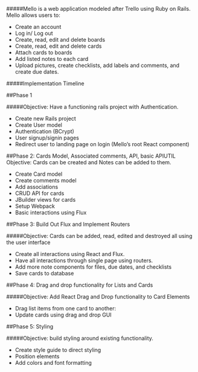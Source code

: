 #####Mello is a web application modeled after Trello using Ruby on Rails. Mello allows users to:

  *	Create an account
  *	Log in/ Log out
  *	Create, read, edit and delete boards
  *	Create, read, edit and delete cards
  *	Attach cards to boards
  *	Add listed notes to each card
  *	Upload pictures, create checklists, add labels and comments, and create due dates.


#####Implementation Timeline

##Phase 1

#####Objective: Have a functioning rails project with Authentication.

  *	Create new Rails project
  *	Create User model
  *	Authentication (BCrypt)
  *	User signup/signin pages
  *	Redirect user to landing page on login (Mello’s root React component)

##Phase 2: Cards Model, Associated comments, API, basic APIUTIL
Objective: Cards can be created and Notes can be added to them.

  *	Create Card model
  *	Create comments model
  *	Add associations
  *	CRUD API for cards
  *	JBuilder views for cards
  *	Setup Webpack
  *	Basic interactions using Flux

##Phase 3: Build Out Flux and Implement Routers

#####Objective: Cards can be added, read, edited and destroyed all using the user interface

  *	Create all interactions using React and Flux.
  *	Have all interactions through single page using routers.
  *	Add more note components for files, due dates, and checklists
  *	Save cards to database



##Phase 4: Drag and drop functionality for Lists and Cards

#####Objective: Add React Drag and Drop functionality to Card Elements

  *	Drag list items from one card to another:
  *	Update cards using drag and drop GUI

##Phase 5: Styling

#####Objective: build styling around existing functionality.


  *	Create style guide to direct styling
  *	Position elements
  *	Add colors and font formatting


